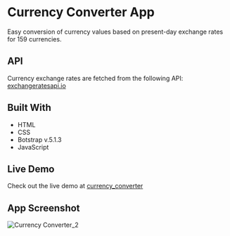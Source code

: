 # Currency Converter App

Easy conversion of currency values based on present-day exchange rates for 159 currencies.

## API

Currency exchange rates are fetched from the following API: [exchangeratesapi.io](https://exchangeratesapi.io/)

## Built With

  * HTML
  * CSS
  * Botstrap v.5.1.3
  * JavaScript

## Live Demo

Check out the live demo at [currency_converter](https://aszkurlat.github.io/currency-converter/)

## App Screenshot

![Currency Converter_2](https://user-images.githubusercontent.com/25865551/160193537-e163cef0-7218-4bd8-9b17-ec09f3a8b218.png)
